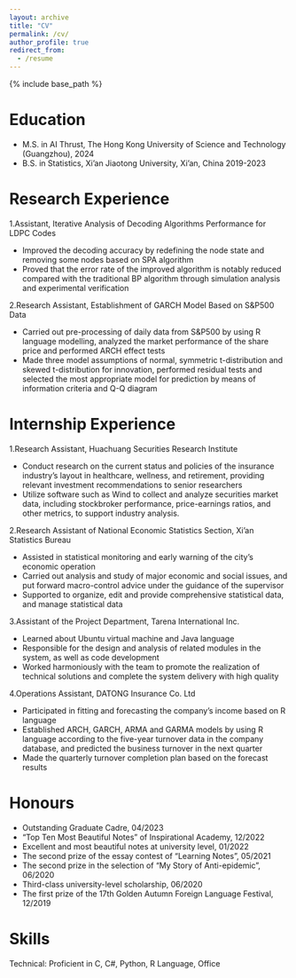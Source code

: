 ```yaml
---
layout: archive
title: "CV"
permalink: /cv/
author_profile: true
redirect_from:
  - /resume
---
```


{% include base_path %}

Education
======
* M.S. in AI Thrust, The Hong Kong University of Science and Technology (Guangzhou), 2024
* B.S. in Statistics, Xi’an Jiaotong University, Xi’an, China 2019-2023 

Research Experience
======
1.Assistant, Iterative Analysis of Decoding Algorithms Performance for LDPC Codes

* Improved the decoding accuracy by redefining the node state and removing some nodes based on SPA algorithm
* Proved that the error rate of the improved algorithm is notably reduced compared with the traditional BP algorithm through simulation analysis and experimental verification

2.Research Assistant, Establishment of GARCH Model Based on S&P500 Data

* Carried out pre-processing of daily data from S&P500 by using R language modelling, analyzed the market performance of the share price and performed ARCH effect tests 
* Made three model assumptions of normal, symmetric t-distribution and skewed t-distribution for innovation, performed residual tests and selected the most appropriate model for prediction by means of information criteria and Q-Q diagram
  
Internship Experience
======
1.Research Assistant, Huachuang Securities Research Institute

* Conduct research on the current status and policies of the insurance industry’s layout in healthcare, wellness, and retirement, providing relevant investment recommendations to senior researchers
* Utilize software such as Wind to collect and analyze securities market data, including stockbroker performance, price-earnings ratios, and other metrics, to support industry analysis.

2.Research Assistant of National Economic Statistics Section, Xi’an Statistics Bureau

* Assisted in statistical monitoring and early warning of the city’s economic operation
* Carried out analysis and study of major economic and social issues, and put forward macro-control advice under the guidance of the supervisor
* Supported to organize, edit and provide comprehensive statistical data, and manage statistical data

3.Assistant of the Project Department, Tarena International Inc.

* Learned about Ubuntu virtual machine and Java language 
* Responsible for the design and analysis of related modules in the system, as well as code development 
* Worked harmoniously with the team to promote the realization of technical solutions and complete the system delivery with high quality

4.Operations Assistant, DATONG Insurance Co. Ltd

* Participated in fitting and forecasting the company’s income based on R language
* Established ARCH, GARCH, ARMA and GARMA models by using R language according to the five-year turnover data in the company database, and predicted the business turnover in the next quarter
* Made the quarterly turnover completion plan based on the forecast results

Honours
======
* Outstanding Graduate Cadre, 04/2023
* “Top Ten Most Beautiful Notes” of Inspirational Academy, 12/2022
* Excellent and most beautiful notes at university level, 01/2022
* The second prize of the essay contest of “Learning Notes”, 05/2021
* The second prize in the selection of “My Story of Anti-epidemic”, 06/2020
* Third-class university-level scholarship, 06/2020
* The first prize of the 17th Golden Autumn Foreign Language Festival, 12/2019
  
Skills
======
Technical: Proficient in C, C#, Python, R Language, Office
